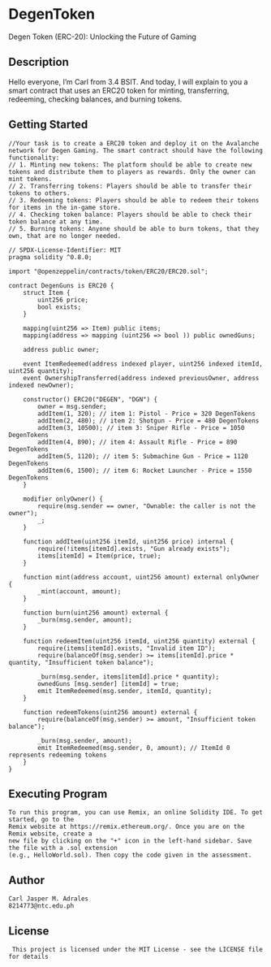 # DegenToken
Degen Token (ERC-20): Unlocking the Future of Gaming
## Description
   Hello everyone, I’m Carl from 3.4 BSIT. And today, I will explain to you a smart contract that uses an ERC20 token for minting, transferring, redeeming, checking balances, and burning tokens.
    
## Getting Started
```
//Your task is to create a ERC20 token and deploy it on the Avalanche network for Degen Gaming. The smart contract should have the following functionality:
// 1. Minting new tokens: The platform should be able to create new tokens and distribute them to players as rewards. Only the owner can mint tokens.
// 2. Transferring tokens: Players should be able to transfer their tokens to others.
// 3. Redeeming tokens: Players should be able to redeem their tokens for items in the in-game store.
// 4. Checking token balance: Players should be able to check their token balance at any time.
// 5. Burning tokens: Anyone should be able to burn tokens, that they own, that are no longer needed.

// SPDX-License-Identifier: MIT
pragma solidity ^0.8.0;

import "@openzeppelin/contracts/token/ERC20/ERC20.sol";

contract DegenGuns is ERC20 {
    struct Item {
        uint256 price;
        bool exists;
    }

    mapping(uint256 => Item) public items;
    mapping(address => mapping (uint256 => bool )) public ownedGuns;

    address public owner;

    event ItemRedeemed(address indexed player, uint256 indexed itemId, uint256 quantity);
    event OwnershipTransferred(address indexed previousOwner, address indexed newOwner);

    constructor() ERC20("DEGEN", "DGN") {
        owner = msg.sender;
        addItem(1, 320); // item 1: Pistol - Price = 320 DegenTokens
        addItem(2, 480); // item 2: Shotgun - Price = 480 DegenTokens
        addItem(3, 10500); // item 3: Sniper Rifle - Price = 1050 DegenTokens
        addItem(4, 890); // item 4: Assault Rifle - Price = 890 DegenTokens
        addItem(5, 1120); // item 5: Submachine Gun - Price = 1120 DegenTokens
        addItem(6, 1500); // item 6: Rocket Launcher - Price = 1550 DegenTokens
    }

    modifier onlyOwner() {
        require(msg.sender == owner, "Ownable: the caller is not the owner");
        _;
    }

    function addItem(uint256 itemId, uint256 price) internal {
        require(!items[itemId].exists, "Gun already exists");
        items[itemId] = Item(price, true);
    }

    function mint(address account, uint256 amount) external onlyOwner {
        _mint(account, amount);
    }

    function burn(uint256 amount) external {
        _burn(msg.sender, amount);
    }

    function redeemItem(uint256 itemId, uint256 quantity) external {
        require(items[itemId].exists, "Invalid item ID");
        require(balanceOf(msg.sender) >= items[itemId].price * quantity, "Insufficient token balance");

        _burn(msg.sender, items[itemId].price * quantity);
        ownedGuns [msg.sender] [itemId] = true;
        emit ItemRedeemed(msg.sender, itemId, quantity);
    }

    function redeemTokens(uint256 amount) external {
        require(balanceOf(msg.sender) >= amount, "Insufficient token balance");

        _burn(msg.sender, amount);
        emit ItemRedeemed(msg.sender, 0, amount); // ItemId 0 represents redeeming tokens
    }
}
```
## Executing Program 
    To run this program, you can use Remix, an online Solidity IDE. To get started, go to the 
    Remix website at https://remix.ethereum.org/. Once you are on the Remix website, create a 
    new file by clicking on the "+" icon in the left-hand sidebar. Save the file with a .sol extension 
    (e.g., HelloWorld.sol). Then copy the code given in the assessment.

## Author 
    Carl Jasper M. Adrales
    8214773@ntc.edu.ph

## License
     This project is licensed under the MIT License - see the LICENSE file for details
